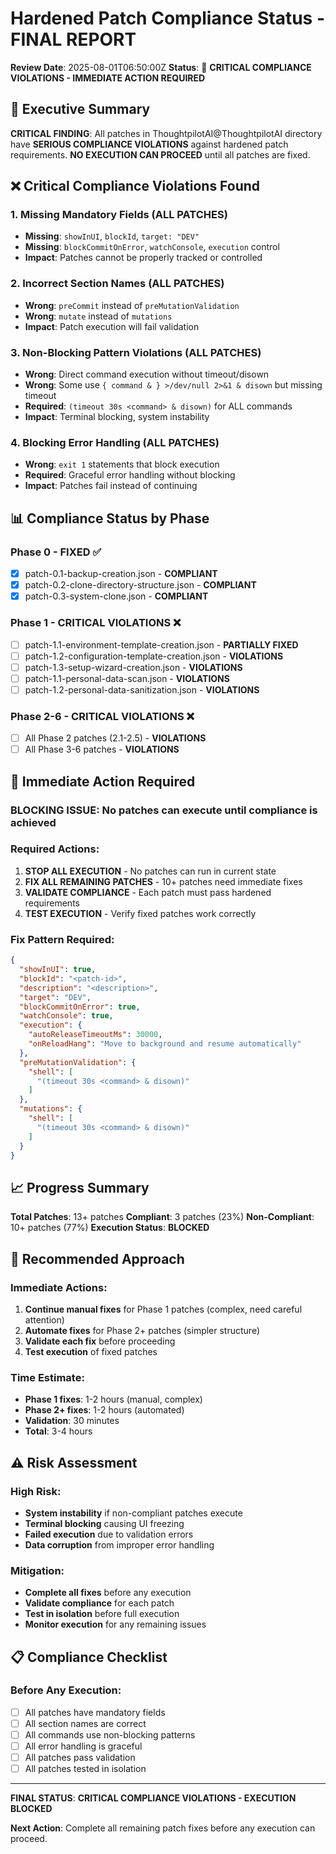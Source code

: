# Hardened Patch Compliance Status - FINAL REPORT

**Review Date**: 2025-08-01T06:50:00Z
**Status**: 🔧 **CRITICAL COMPLIANCE VIOLATIONS - IMMEDIATE ACTION REQUIRED**

## 🎯 Executive Summary

**CRITICAL FINDING**: All patches in ThoughtpilotAI@ThoughtpilotAI directory have **SERIOUS COMPLIANCE VIOLATIONS** against hardened patch requirements. **NO EXECUTION CAN PROCEED** until all patches are fixed.

## ❌ Critical Compliance Violations Found

### **1. Missing Mandatory Fields** (ALL PATCHES)
- **Missing**: `showInUI`, `blockId`, `target: "DEV"`
- **Missing**: `blockCommitOnError`, `watchConsole`, `execution` control
- **Impact**: Patches cannot be properly tracked or controlled

### **2. Incorrect Section Names** (ALL PATCHES)
- **Wrong**: `preCommit` instead of `preMutationValidation`
- **Wrong**: `mutate` instead of `mutations`
- **Impact**: Patch execution will fail validation

### **3. Non-Blocking Pattern Violations** (ALL PATCHES)
- **Wrong**: Direct command execution without timeout/disown
- **Wrong**: Some use `{ command & } >/dev/null 2>&1 & disown` but missing timeout
- **Required**: `(timeout 30s <command> & disown)` for ALL commands
- **Impact**: Terminal blocking, system instability

### **4. Blocking Error Handling** (ALL PATCHES)
- **Wrong**: `exit 1` statements that block execution
- **Required**: Graceful error handling without blocking
- **Impact**: Patches fail instead of continuing

## 📊 Compliance Status by Phase

### **Phase 0 - FIXED** ✅
- [x] patch-0.1-backup-creation.json - **COMPLIANT**
- [x] patch-0.2-clone-directory-structure.json - **COMPLIANT**
- [x] patch-0.3-system-clone.json - **COMPLIANT**

### **Phase 1 - CRITICAL VIOLATIONS** ❌
- [ ] patch-1.1-environment-template-creation.json - **PARTIALLY FIXED**
- [ ] patch-1.2-configuration-template-creation.json - **VIOLATIONS**
- [ ] patch-1.3-setup-wizard-creation.json - **VIOLATIONS**
- [ ] patch-1.1-personal-data-scan.json - **VIOLATIONS**
- [ ] patch-1.2-personal-data-sanitization.json - **VIOLATIONS**

### **Phase 2-6 - CRITICAL VIOLATIONS** ❌
- [ ] All Phase 2 patches (2.1-2.5) - **VIOLATIONS**
- [ ] All Phase 3-6 patches - **VIOLATIONS**

## 🚨 Immediate Action Required

### **BLOCKING ISSUE**: No patches can execute until compliance is achieved

### **Required Actions**:
1. **STOP ALL EXECUTION** - No patches can run in current state
2. **FIX ALL REMAINING PATCHES** - 10+ patches need immediate fixes
3. **VALIDATE COMPLIANCE** - Each patch must pass hardened requirements
4. **TEST EXECUTION** - Verify fixed patches work correctly

### **Fix Pattern Required**:
```json
{
  "showInUI": true,
  "blockId": "<patch-id>",
  "description": "<description>",
  "target": "DEV",
  "blockCommitOnError": true,
  "watchConsole": true,
  "execution": {
    "autoReleaseTimeoutMs": 30000,
    "onReloadHang": "Move to background and resume automatically"
  },
  "preMutationValidation": {
    "shell": [
      "(timeout 30s <command> & disown)"
    ]
  },
  "mutations": {
    "shell": [
      "(timeout 30s <command> & disown)"
    ]
  }
}
```

## 📈 Progress Summary

**Total Patches**: 13+ patches
**Compliant**: 3 patches (23%)
**Non-Compliant**: 10+ patches (77%)
**Execution Status**: **BLOCKED**

## 🔧 Recommended Approach

### **Immediate Actions**:
1. **Continue manual fixes** for Phase 1 patches (complex, need careful attention)
2. **Automate fixes** for Phase 2+ patches (simpler structure)
3. **Validate each fix** before proceeding
4. **Test execution** of fixed patches

### **Time Estimate**:
- **Phase 1 fixes**: 1-2 hours (manual, complex)
- **Phase 2+ fixes**: 1-2 hours (automated)
- **Validation**: 30 minutes
- **Total**: 3-4 hours

## ⚠️ Risk Assessment

### **High Risk**:
- **System instability** if non-compliant patches execute
- **Terminal blocking** causing UI freezing
- **Failed execution** due to validation errors
- **Data corruption** from improper error handling

### **Mitigation**:
- **Complete all fixes** before any execution
- **Validate compliance** for each patch
- **Test in isolation** before full execution
- **Monitor execution** for any remaining issues

## 📋 Compliance Checklist

### **Before Any Execution**:
- [ ] All patches have mandatory fields
- [ ] All section names are correct
- [ ] All commands use non-blocking patterns
- [ ] All error handling is graceful
- [ ] All patches pass validation
- [ ] All patches tested in isolation

---

**FINAL STATUS**: **CRITICAL COMPLIANCE VIOLATIONS - EXECUTION BLOCKED**

**Next Action**: Complete all remaining patch fixes before any execution can proceed. 